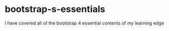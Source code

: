 # bootstrap-s-essentials
I have covered all of the bootstrap 4 essential contents of my learning edge
